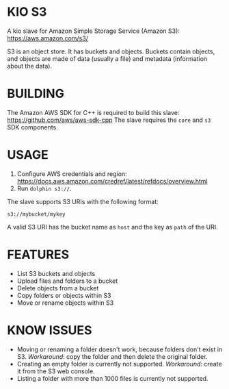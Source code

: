 KIO S3
======

A kio slave for Amazon Simple Storage Service (Amazon S3): https://aws.amazon.com/s3/

S3 is an object store. It has buckets and objects.
Buckets contain objects, and objects are made of data (usually a file) and metadata (information about the data).

BUILDING
========

The Amazon AWS SDK for C++ is required to build this slave: https://github.com/aws/aws-sdk-cpp
The slave requires the `core` and `s3` SDK components.

USAGE
=====

1. Configure AWS credentials and region: https://docs.aws.amazon.com/credref/latest/refdocs/overview.html
2. Run `dolphin s3://`.

The slave supports S3 URIs with the following format:

    s3://mybucket/mykey

A valid S3 URI has the bucket name as `host` and the key as `path` of the URI.

FEATURES
========

- List S3 buckets and objects
- Upload files and folders to a bucket
- Delete objects from a bucket
- Copy folders or objects within S3
- Move or rename objects within S3


KNOW ISSUES
===========

- Moving or renaming a folder doesn't work, because folders don't exist in S3. *Workaround*: copy the folder and then delete the original folder.
- Creating an empty folder is currently not supported. *Workaround*: create it from the S3 web console.
- Listing a folder with more than 1000 files is currently not supported.
